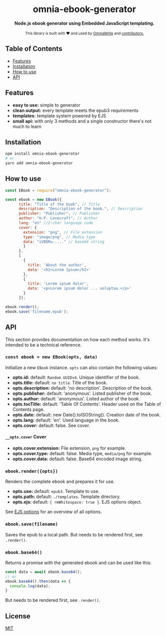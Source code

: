 <h1 align="center">omnia-ebook-generator</h1>

<div align="center">
  <strong>Node.js ebook generator using Embedded JavaScript templating.</strong>
</div>

<br />

<div align="center">
  <sub>This library is built with ❤︎ and used by
  <a href="https://omniawrite.com">OmniaWrite</a> and
  <a href="https://github.com/torstendittmann/omnia-ebook-generator">
    contributors.
  </a>
</div>

## Table of Contents
- [Features](#features)
- [Installation](#installation)
- [How to use](#how-to-use)
- [API](#api)

## Features
- __easy to use:__ simple to  generator
- __clean output:__ every template meets the epub3 requirements 
- __templates:__ template system powered by EJS
- __small api:__ with only 3 methods and a single constructor there's not much to learn

## Installation
```sh
npm install omnia-ebook-generator
# or
yarn add omnia-ebook-generator
```

## How to use
```javascript
const EBook = require("omnia-ebook-generator");

const ebook = new EBook({
      title: "Title of the book", // Title
      description: "Description of the book.", // Description
      publisher: "Publisher", // Publisher
      author: "H.P. Lovecraft", // Author
      lang: "en" //2-char language code
      cover: {
        extension: "png", // File extension
        type: "image/png", // Media type
        data: "iVBORw....." // base64 string
        }
      },
      [
        {
          title: 'About the author',
          data: '<h2>Lorem Ipsum</h2>'
        },
        {
          title: 'Lorem ipsum dolor',
          data: '<p>Lorem ipsum dolor ... voluptua.</p>'
        }
      ]);

ebook.render();
ebook.save('filename.epub');
```

## API
This section provides documentation on how each method works. It's intended to be a technical reference. 

### `const ebook = new EBook(opts, data)`
Initialize a new `EBook` instance. `opts` can also contain the following values:
- __opts.id:__ default: `Random UUIDv4`. Unique identifier of the book.
- __opts.title:__ default: `no title`. Title of the book.
- __opts.description:__ default: 'no description'. Description of the book.
- __opts.publisher:__ default: 'anonymous'. Listed publisher of the book.
- __opts.author:__ default: 'anonymous'. Listed author of the book.
- __opts.tocTitle:__ default: 'Table Of Contents'. Header used on the Table of Contents page.
- __opts.date:__ default: new Date().toISOString(). Creation date of the book.
- __opts.lang:__ default: 'en'. Used language in the book.
- __opts.cover:__ default: false. See cover.

#### `__opts.cover` Cover
- __opts.cover.extension:__ File extension, `png` for example.
- __opts.cover.type:__ default: false. Media type, `media/png` for example.
- __opts.cover.data:__ default: false. Base64 encoded image string.

### `ebook.render({opts})`
Renders the complete ebook and prepares it for use. 
- __opts.use:__ default: `epub3`. Template to use.
- __opts.path:__ default: `./templates`. Template directory.
- __opts.ejs:__ default: `{ rmWhitespace: true }`. EJS options object.

See [EJS options](https://github.com/mde/ejs#options) for an overview of all options.

### `ebook.save(filename)`
Saves the epub to a local path. But needs to be rendered first, see `.render()`.

### `ebook.base64()`
Returns a promise with the generated ebook and can be used like this:

```js
const data = await ebook.base64();
// or
ebook.base64().then(data => {
  console.log(data);
}
```

But needs to be rendered first, see `.render()`.

## License
[MIT](https://tldrlegal.com/license/mit-license)
